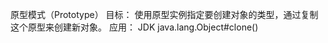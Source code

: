 原型模式（Prototype）
   目标：
        使用原型实例指定要创建对象的类型，通过复制这个原型来创建新对象。
   应用：
        JDK
        java.lang.Object#clone()